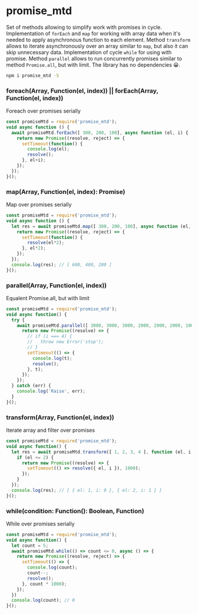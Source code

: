 # promise_mtd
Set of methods allowing to simplify work with promises in cycle.
Implementation of ```forEach``` and ```map``` for working with array data when it's needed to apply asynchronous function to each element.
Method ```transform``` allows to iterate asynchronously over an array similar to ```map```, but also it can skip unnecessary data.
Implementation of cycle  ```while``` for using with promise.
Method ```parallel``` allows to run concurrently promises similar to method ```Promise.all```, but with limit.
The library has no dependencies 😀.


```sh
npm i promise_mtd -S
```

### foreach(Array<any>, Function(el, index)) || forEach(Array<any>, Function(el, index))
Foreach over promises serially
```js
const promiseMtd = require('promise_mtd');
void async function () {
  await promiseMtd.forEach([ 300, 200, 100], async function (el, i) {
    return new Promise((resolve, reject) => {
      setTimeout(function() {
        console.log(el);
        resolve();
      }, el+i);
    });
  });
}();
```


### map(Array<any>, Function(el, index): Promise<any>)
Map over promises serially
```js
const promiseMtd = require('promise_mtd');
void async function () {
  let res = await promiseMtd.map([ 300, 200, 100], async function (el, i) {
    return new Promise((resolve, reject) => {
      setTimeout(function() {
        resolve(el*2);
      }, el*2);
    });
  });
  console.log(res); // [ 600, 400, 200 ]
}();
```


### parallel(Array<any>, Function(el, index))
Equalent Promise.all, but with limit
```js
const promiseMtd = require('promise_mtd');
void async function() {
  try {
    await promiseMtd.parallel([ 3000, 3000, 3000, 2000, 2000, 2000, 1000], 3, async function(t, i) {
      return new Promise((resolve) => {
        // if (i === 4) {
        //   throw new Error('stop');
        // }
        setTimeout(() => {
          console.log(t);
          resolve();
        }, t);
      });
    });
  } catch (err) {
    console.log('Raise', err);
  }
}();
```


### transform(Array<any>, Function(el, index))
Iterate array and filter over promises
```js
const promiseMtd = require('promise_mtd');
void async function() {
  let res = await promiseMtd.transform([ 1, 2, 3, 4 ], function (el, i) {
    if (el <= 2) {
      return new Promise((resolve) => {
        setTimeout(() => resolve({ el, i }), 1000);
      });
    }
  });
  console.log(res); // [ { el: 1, i: 0 }, { el: 2, i: 1 } ]
}();
```


### while(condition: Function(): Boolean, Function)
While over promises serially
```js
const promiseMtd = require('promise_mtd');
void async function() {
  let count = 5;
  await promiseMtd.while(() => count <= 0, async () => {
    return new Promise((resolve, reject) => {
      setTimeout(() => {
        console.log(count);
        count--;
        resolve();
      }, count * 1000);
    });
  })
  console.log(count); // 0
}();
```